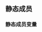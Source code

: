 <!--
 * @Description: 
 * @Version: 1.0
 * @Author: daLao
 * @Email: dalao@xxx.com
 * @Date: 2022-09-26 23:22:13
 * @LastEditors: daLao
 * @LastEditTime: 2022-09-26 23:48:52
-->

## 静态成员


### 静态成员变量




